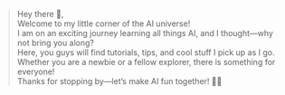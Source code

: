> Hey there 🙂,  
> Welcome to my little corner of the AI universe!  
> I am on an exciting journey learning all things AI, and I thought—why not bring you along?  
> Here, you guys will find tutorials, tips, and cool stuff I pick up as I go.  
> Whether you are a newbie or a fellow explorer, there is something for everyone!  
> Thanks for stopping by—let’s make AI fun together! 🚀🤖
